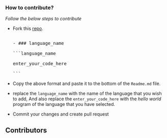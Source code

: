 ### How to contribute?

_Follow the below steps to contribute_

- Fork this [repo](https://github.com/tonalmathew/hello-world-s).

  <pre>

  - ### language_name

  ```language_name

  enter_your_code_here

  ```
  </pre>

- Copy the above format and paste it to the bottom of the `Readme.md` file.

- replace the `language_name` with the name of the language that you wish to add,
And also replace the `enter_your_code_here` with the _hello world_ program of the language that you have selected.

- Commit your changes and create pull request

## Contributors

<!--   <img src="https://contributors-img.web.app/image?repo=tonalmathew/hello-worlds" /> -->
<!-- readme: contributors -start -->
<!-- readme: contributors -end -->
